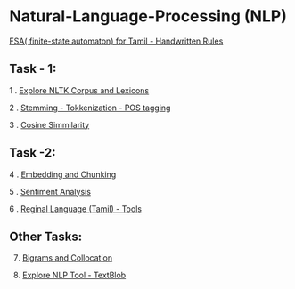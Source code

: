 # Natural-Language-Processing (NLP)

[FSA( finite-state automaton) for Tamil - Handwritten Rules](https://github.com/Kavianandg/Natural-Language-Processing/tree/master/FSA_Tamil)

## Task - 1:
    
   1 . [Explore NLTK Corpus and Lexicons](https://github.com/Kavianandg/Natural-Language-Processing/tree/master/Corpus%20%26%20lexicons)

   2 . [Stemming - Tokkenization - POS tagging](https://github.com/Kavianandg/Natural-Language-Processing/tree/master/Stemming_tokkenization_pos-tagging)

   3 . [Cosine Simmilarity](https://github.com/Kavianandg/Natural-Language-Processing/tree/master/Cosine_simmilarity)

## Task -2:
   
   4 . [Embedding and Chunking](https://github.com/Kavianandg/Natural-Language-Processing/tree/master/Embedding%20%26%20Chunking)

   5 . [Sentiment Analysis](https://github.com/Kavianandg/Natural-Language-Processing/tree/master/Sentiment_Analysis)

   6 . [Reginal Language (Tamil) - Tools](https://github.com/Kavianandg/Natural-Language-Processing/tree/master/Indic_NLP_Library_%E0%AE%A4%E0%AE%AE%E0%AE%BF%E0%AE%B4%E0%AF%8D)

## Other Tasks:

   7. [Bigrams and Collocation](https://github.com/Kavianandg/Natural-Language-Processing/tree/master/Bigrams%20%26%20Collocation%20-%20Class%20Task)

   8. [Explore NLP Tool - TextBlob](https://github.com/Kavianandg/Natural-Language-Processing/tree/master/TextBlob_NLP_Tool_Practice)



